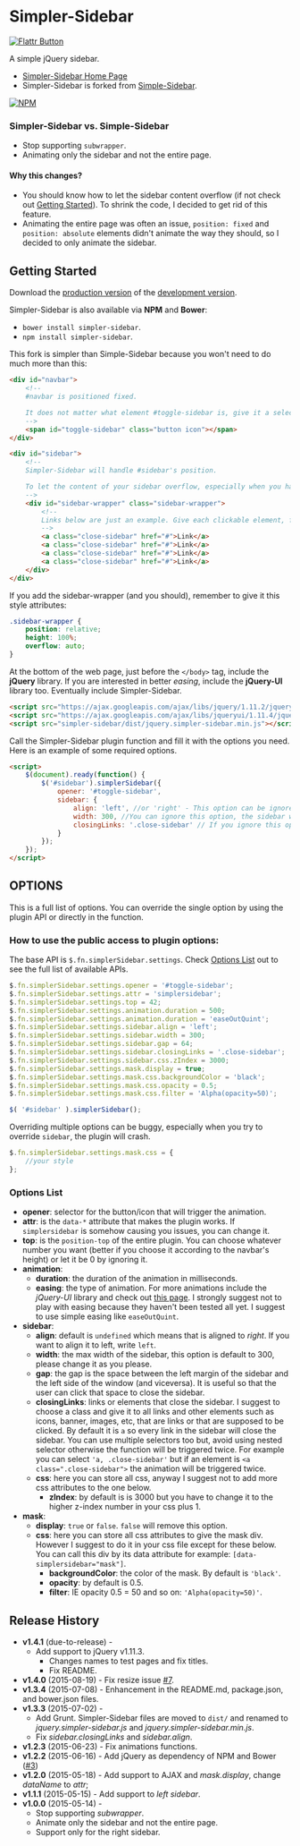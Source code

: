 # Simpler-Sidebar
[![Flattr Button](https://button.flattr.com/flattr-badge-large.png)](https://flattr.com/submit/auto?user_id=dcdeiv&url=https%3A%2F%2Fgithub.com%2Fdcdeiv%2Fsimpler-sidebar)

A simple jQuery sidebar.

* [Simpler-Sidebar Home Page](http://dcdeiv.github.io/simpler-sidebar)
* Simpler-Sidebar is forked from [Simple-Sidebar](http://www.github.com/dcdeiv/simple-sidebar).

[![NPM](https://nodei.co/npm/simpler-sidebar.png)](https://nodei.co/npm/simpler-sidebar/)

### Simpler-Sidebar vs. Simple-Sidebar
* Stop supporting `subwrapper`.
* Animating only the sidebar and not the entire page.

#### Why this changes?
* You should know how to let the sidebar content overflow (if not check out [Getting Started](#getting-started)). To shrink the code, I decided to get rid of this feature.
* Animating the entire page was often an issue, `position: fixed` and `position: absolute` elements didn't animate the way they should, so I decided to only animate the sidebar.

## Getting Started
Download the [production version][min] of the [development version][max].

[min]: https://raw.githubusercontent.com/dcdeiv/simpler-sidebar/master/dist/jquery.simpler-sidebar.min.js
[max]: https://raw.githubusercontent.com/dcdeiv/simpler-sidebar/master/dist/jquery.simpler-sidebar.js

Simpler-Sidebar is also available via **NPM** and **Bower**:

* `bower install simpler-sidebar`.
* `npm install simpler-sidebar`.

This fork is simpler than Simple-Sidebar because you won't need to do much more than this:

```html
<div id="navbar">
	<!--
	#navbar is positioned fixed.

	It does not matter what element #toggle-sidebar is, give it a selector (in this example #toggle-sidebar).
	-->
	<span id="toggle-sidebar" class="button icon"></span>
</div>

<div id="sidebar">
    <!--
    Simpler-Sidebar will handle #sidebar's position.

    To let the content of your sidebar overflow, especially when you have a lot of content in it, you have to add a "wrapper" that wraps all content.
    -->
    <div id="sidebar-wrapper" class="sidebar-wrapper">
        <!--
        Links below are just an example. Give each clickable element, for example links, a class to trigger the closing animation.
        -->
        <a class="close-sidebar" href="#">Link</a>
        <a class="close-sidebar" href="#">Link</a>
        <a class="close-sidebar" href="#">Link</a>
        <a class="close-sidebar" href="#">Link</a>
    </div>
</div>
```

If you add the sidebar-wrapper (and you should), remember to give it this style attributes:

```css
.sidebar-wrapper {
    position: relative;
    height: 100%;
    overflow: auto;
}
```

At the bottom of the web page, just before the `</body>` tag, include the **jQuery** library. If you are interested in better *easing*, include the **jQuery-UI** library too. Eventually include Simpler-Sidebar.

```html
<script src="https://ajax.googleapis.com/ajax/libs/jquery/1.11.2/jquery.min.js"></script>
<script src="https://ajax.googleapis.com/ajax/libs/jqueryui/1.11.4/jquery-ui.min.js"></script>
<script src="simpler-sidebar/dist/jquery.simpler-sidebar.min.js"></script>
```

Call the Simpler-Sidebar plugin function and fill it with the options you need. Here is an example of some required options.

```html
<script>
    $(document).ready(function() {
        $('#sidebar').simplerSidebar({
            opener: '#toggle-sidebar',
            sidebar: {
                align: 'left', //or 'right' - This option can be ignored, the sidebar will automatically align to right.
                width: 300, //You can ignore this option, the sidebar will automatically size itself to 300px.
                closingLinks: '.close-sidebar' // If you ignore this option, the plugin will look for all links and this can be buggy. Choose a class for every object inside the sidebar that once clicked will close the sidebar.
            }
        });
    });
</script>
```

## OPTIONS
This is a full list of options.
You can override the single option by using the plugin API or directly in the function.

### How to use the public access to plugin options:
The base API is `$.fn.simplerSidebar.settings`. Check [Options List](#options-list) out to see the full list of available APIs.

```javascript
$.fn.simplerSidebar.settings.opener = '#toggle-sidebar';
$.fn.simplerSidebar.settings.attr = 'simplersidebar';
$.fn.simplerSidebar.settings.top = 42;
$.fn.simplerSidebar.settings.animation.duration = 500;
$.fn.simplerSidebar.settings.animation.duration = 'easeOutQuint';
$.fn.simplerSidebar.settings.sidebar.align = 'left';
$.fn.simplerSidebar.settings.sidebar.width = 300;
$.fn.simplerSidebar.settings.sidebar.gap = 64;
$.fn.simplerSidebar.settings.sidebar.closingLinks = '.close-sidebar';
$.fn.simplerSidebar.settings.sidebar.css.zIndex = 3000;
$.fn.simplerSidebar.settings.mask.display = true;
$.fn.simplerSidebar.settings.mask.css.backgroundColor = 'black';
$.fn.simplerSidebar.settings.mask.css.opacity = 0.5;
$.fn.simplerSidebar.settings.mask.css.filter = 'Alpha(opacity=50)';

$( '#sidebar' ).simplerSidebar();
```
Overriding multiple options can be buggy, especially when you try to override `sidebar`, the plugin will crash.

```javascript
$.fn.simplerSidebar.settings.mask.css = {
	//your style
};
```

### Options List
* **opener**: selector for the button/icon that will trigger the animation.
* **attr**: is the `data-*` attribute that makes the plugin works. If `simplersidebar` is somehow causing you issues, you can change it.
* **top**: is the `position-top` of the entire plugin. You can choose whatever number you want (better if you choose it according to the navbar's height) or let it be 0 by ignoring it.
* **animation**:
  * **duration**: the duration of the animation in milliseconds.
  * **easing**: the type of animation. For more animations include the *jQuery-UI* library and check out [this page](https://jqueryui.com/easing/). I strongly suggest not to play with easing because they haven't been tested all yet. I suggest to use simple easing like `easeOutQuint`.
* **sidebar**:
  * **align**: default is `undefined` which means that is aligned to *right*. If you want to align it to left, write `left`.
  * **width**: the max width of the sidebar, this option is default to 300, please change it as you please.
  * **gap**: the gap is the space between the left margin of the sidebar and the left side of the window (and viceversa). It is useful so that the user can click that space to close the sidebar.
  * **closingLinks**: links or elements that close the sidebar. I suggest to choose a class and give it to all links and other elements such as icons, banner, images, etc, that are links or that are supposed to be clicked. By default it is `a` so every link in the sidebar will close the sidebar. You can use multiple selectors too but, avoid using nested selector otherwise the function will be triggered twice. For example you can select `'a, .close-sidebar'` but if an element is `<a class=".close-sidebar">` the animation will be triggered twice.
  * **css**: here you can store all css, anyway I suggest not to add more css attributes to the one below.
    * **zIndex**: by default is is 3000 but you have to change it to the higher z-index number in your css plus 1.
* **mask**:
  * **display**: `true` or `false`. `false` will remove this option.
  * **css**: here you can store all css attributes to give the mask div. However I suggest to do it in your css file except for these below. You can call this div by its data attribute for example: `[data-simplersidebar="mask"]`.
    * **backgroundColor**: the color of the mask. By default is `'black'`.
    * **opacity**: by default is 0.5.
    * **filter**: IE opacity 0.5 = 50 and so on: `'Alpha(opacity=50)'`.

## Release History
* **v1.4.1** (due-to-release) -
  * Add support to jQuery v1.11.3.
	* Changes names to test pages and fix titles.
	* Fix README.
* **v1.4.0** (2015-08-19) - Fix resize issue [#7](https://github.com/dcdeiv/simpler-sidebar/issues/7).
* **v1.3.4** (2015-07-08) - Enhancement in the README.md, package.json, and bower.json files.
* **v1.3.3** (2015-07-02) -
  * Add Grunt. Simpler-Sidebar files are moved to `dist/` and renamed to *jquery.simpler-sidebar.js* and *jquery.simpler-sidebar.min.js*.
  * Fix *sidebar.closingLinks* and *sidebar.align*.
* **v1.2.3** (2015-06-23) - Fix animations functions.
* **v1.2.2** (2015-06-16) - Add jQuery as dependency of NPM and Bower ([#3](https://github.com/dcdeiv/simpler-sidebar/pull/3))
* **v1.2.0** (2015-05-18) - Add support to AJAX and *mask.display*, change *dataName* to *attr*;
* **v1.1.1** (2015-05-15) - Add support to *left sidebar*.
* **v1.0.0** (2015-05-14) -
  * Stop supporting *subwrapper*.
  * Animate only the sidebar and not the entire page.
  * Support only for the right sidebar.
